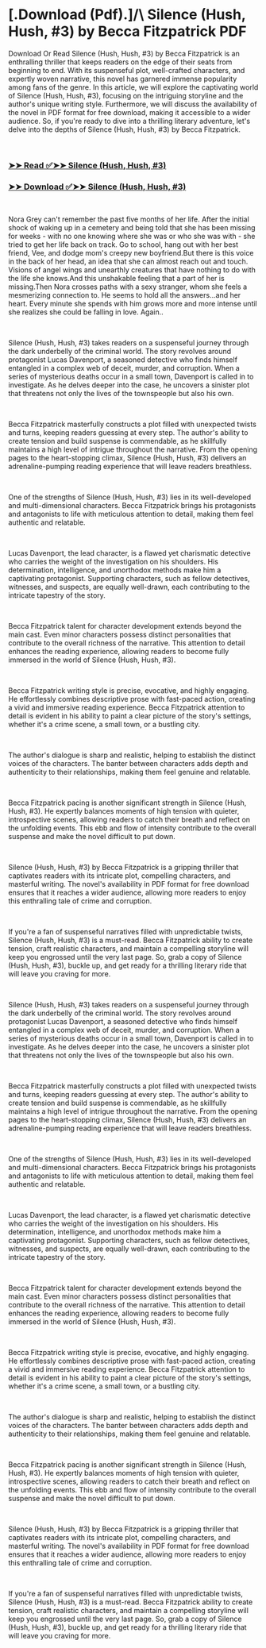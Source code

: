 # [.Download (Pdf).]/\ Silence (Hush, Hush, #3) by Becca Fitzpatrick PDF

<p>Download Or Read Silence (Hush, Hush, #3) by Becca Fitzpatrick is an enthralling thriller that keeps readers on the edge of their seats from beginning to end. With its suspenseful plot, well-crafted characters, and expertly woven narrative, this novel has garnered immense popularity among fans of the genre. In this article, we will explore the captivating world of Silence (Hush, Hush, #3), focusing on the intriguing storyline and the author's unique writing style. Furthermore, we will discuss the availability of the novel in PDF format for free download, making it accessible to a wider audience. So, if you're ready to dive into a thrilling literary adventure, let's delve into the depths of Silence (Hush, Hush, #3) by Becca Fitzpatrick.</p>
<p>&nbsp;</p>

### [➤➤ Read ✅➤➤ Silence (Hush, Hush, #3)](https://realpdfbooksdrive.blogspot.com/id/10637766)

### [➤➤ Download ✅➤➤ Silence (Hush, Hush, #3)](https://realpdfbooksdrive.blogspot.com/id/10637766)

<p>&nbsp;</p>
<p>Nora Grey can't remember the past five months of her life. After the initial shock of waking up in a cemetery and being told that she has been missing for weeks - with no one knowing where she was or who she was with - she tried to get her life back on track. Go to school, hang out with her best friend, Vee, and dodge mom's creepy new boyfriend.But there is this voice in the back of her head, an idea that she can almost reach out and touch. Visions of angel wings and unearthly creatures that have nothing to do with the life she knows.And this unshakable feeling that a part of her is missing.Then Nora crosses paths with a sexy stranger, whom she feels a mesmerizing connection to. He seems to hold all the answers...and her heart. Every minute she spends with him grows more and more intense until she realizes she could be falling in love. Again..</p>
<p>&nbsp;</p>
<p>Silence (Hush, Hush, #3) takes readers on a suspenseful journey through the dark underbelly of the criminal world. The story revolves around protagonist Lucas Davenport, a seasoned detective who finds himself entangled in a complex web of deceit, murder, and corruption. When a series of mysterious deaths occur in a small town, Davenport is called in to investigate. As he delves deeper into the case, he uncovers a sinister plot that threatens not only the lives of the townspeople but also his own.</p>
<p>&nbsp;</p>
<p>Becca Fitzpatrick masterfully constructs a plot filled with unexpected twists and turns, keeping readers guessing at every step. The author's ability to create tension and build suspense is commendable, as he skillfully maintains a high level of intrigue throughout the narrative. From the opening pages to the heart-stopping climax, Silence (Hush, Hush, #3) delivers an adrenaline-pumping reading experience that will leave readers breathless.</p>
<p>&nbsp;</p>
<p>One of the strengths of Silence (Hush, Hush, #3) lies in its well-developed and multi-dimensional characters. Becca Fitzpatrick brings his protagonists and antagonists to life with meticulous attention to detail, making them feel authentic and relatable.</p>
<p>&nbsp;</p>
<p>Lucas Davenport, the lead character, is a flawed yet charismatic detective who carries the weight of the investigation on his shoulders. His determination, intelligence, and unorthodox methods make him a captivating protagonist. Supporting characters, such as fellow detectives, witnesses, and suspects, are equally well-drawn, each contributing to the intricate tapestry of the story.</p>
<p>&nbsp;</p>
<p>Becca Fitzpatrick talent for character development extends beyond the main cast. Even minor characters possess distinct personalities that contribute to the overall richness of the narrative. This attention to detail enhances the reading experience, allowing readers to become fully immersed in the world of Silence (Hush, Hush, #3).</p>
<p>&nbsp;</p>
<p>Becca Fitzpatrick writing style is precise, evocative, and highly engaging. He effortlessly combines descriptive prose with fast-paced action, creating a vivid and immersive reading experience. Becca Fitzpatrick attention to detail is evident in his ability to paint a clear picture of the story's settings, whether it's a crime scene, a small town, or a bustling city.</p>
<p>&nbsp;</p>
<p>The author's dialogue is sharp and realistic, helping to establish the distinct voices of the characters. The banter between characters adds depth and authenticity to their relationships, making them feel genuine and relatable.</p>
<p>&nbsp;</p>
<p>Becca Fitzpatrick pacing is another significant strength in Silence (Hush, Hush, #3). He expertly balances moments of high tension with quieter, introspective scenes, allowing readers to catch their breath and reflect on the unfolding events. This ebb and flow of intensity contribute to the overall suspense and make the novel difficult to put down.</p>
<p>&nbsp;</p>
<p>Silence (Hush, Hush, #3) by Becca Fitzpatrick is a gripping thriller that captivates readers with its intricate plot, compelling characters, and masterful writing. The novel's availability in PDF format for free download ensures that it reaches a wider audience, allowing more readers to enjoy this enthralling tale of crime and corruption.</p>
<p>&nbsp;</p>
<p>If you're a fan of suspenseful narratives filled with unpredictable twists, Silence (Hush, Hush, #3) is a must-read. Becca Fitzpatrick ability to create tension, craft realistic characters, and maintain a compelling storyline will keep you engrossed until the very last page. So, grab a copy of Silence (Hush, Hush, #3), buckle up, and get ready for a thrilling literary ride that will leave you craving for more.</p>
<p>&nbsp;</p>
<p>Silence (Hush, Hush, #3) takes readers on a suspenseful journey through the dark underbelly of the criminal world. The story revolves around protagonist Lucas Davenport, a seasoned detective who finds himself entangled in a complex web of deceit, murder, and corruption. When a series of mysterious deaths occur in a small town, Davenport is called in to investigate. As he delves deeper into the case, he uncovers a sinister plot that threatens not only the lives of the townspeople but also his own.</p>
<p>&nbsp;</p>
<p>Becca Fitzpatrick masterfully constructs a plot filled with unexpected twists and turns, keeping readers guessing at every step. The author's ability to create tension and build suspense is commendable, as he skillfully maintains a high level of intrigue throughout the narrative. From the opening pages to the heart-stopping climax, Silence (Hush, Hush, #3) delivers an adrenaline-pumping reading experience that will leave readers breathless.</p>
<p>&nbsp;</p>
<p>One of the strengths of Silence (Hush, Hush, #3) lies in its well-developed and multi-dimensional characters. Becca Fitzpatrick brings his protagonists and antagonists to life with meticulous attention to detail, making them feel authentic and relatable.</p>
<p>&nbsp;</p>
<p>Lucas Davenport, the lead character, is a flawed yet charismatic detective who carries the weight of the investigation on his shoulders. His determination, intelligence, and unorthodox methods make him a captivating protagonist. Supporting characters, such as fellow detectives, witnesses, and suspects, are equally well-drawn, each contributing to the intricate tapestry of the story.</p>
<p>&nbsp;</p>
<p>Becca Fitzpatrick talent for character development extends beyond the main cast. Even minor characters possess distinct personalities that contribute to the overall richness of the narrative. This attention to detail enhances the reading experience, allowing readers to become fully immersed in the world of Silence (Hush, Hush, #3).</p>
<p>&nbsp;</p>
<p>Becca Fitzpatrick writing style is precise, evocative, and highly engaging. He effortlessly combines descriptive prose with fast-paced action, creating a vivid and immersive reading experience. Becca Fitzpatrick attention to detail is evident in his ability to paint a clear picture of the story's settings, whether it's a crime scene, a small town, or a bustling city.</p>
<p>&nbsp;</p>
<p>The author's dialogue is sharp and realistic, helping to establish the distinct voices of the characters. The banter between characters adds depth and authenticity to their relationships, making them feel genuine and relatable.</p>
<p>&nbsp;</p>
<p>Becca Fitzpatrick pacing is another significant strength in Silence (Hush, Hush, #3). He expertly balances moments of high tension with quieter, introspective scenes, allowing readers to catch their breath and reflect on the unfolding events. This ebb and flow of intensity contribute to the overall suspense and make the novel difficult to put down.</p>
<p>&nbsp;</p>
<p>Silence (Hush, Hush, #3) by Becca Fitzpatrick is a gripping thriller that captivates readers with its intricate plot, compelling characters, and masterful writing. The novel's availability in PDF format for free download ensures that it reaches a wider audience, allowing more readers to enjoy this enthralling tale of crime and corruption.</p>
<p>&nbsp;</p>
<p>If you're a fan of suspenseful narratives filled with unpredictable twists, Silence (Hush, Hush, #3) is a must-read. Becca Fitzpatrick ability to create tension, craft realistic characters, and maintain a compelling storyline will keep you engrossed until the very last page. So, grab a copy of Silence (Hush, Hush, #3), buckle up, and get ready for a thrilling literary ride that will leave you craving for more.</p>
<p>&nbsp;</p>
